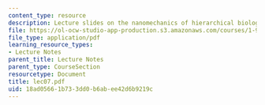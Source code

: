 ```yaml
---
content_type: resource
description: Lecture slides on the nanomechanics of hierarchical biological materials.
file: https://ol-ocw-studio-app-production.s3.amazonaws.com/courses/1-978-from-nano-to-macro-introduction-to-atomistic-modeling-techniques-january-iap-2007/18ad05661b733dd0b6abee42d6b9219c_lec07.pdf
file_type: application/pdf
learning_resource_types:
- Lecture Notes
parent_title: Lecture Notes
parent_type: CourseSection
resourcetype: Document
title: lec07.pdf
uid: 18ad0566-1b73-3dd0-b6ab-ee42d6b9219c
---
```

